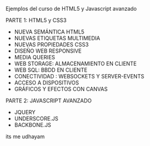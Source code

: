 Ejemplos del curso de HTML5 y Javascript avanzado


PARTE 1: HTML5 y CSS3

- NUEVA SEMÁNTICA  HTML5
- NUEVAS ETIQUETAS MULTIMEDIA
- NUEVAS PROPIEDADES CSS3 
- DISEÑO WEB RESPONSIVE
- MEDIA QUERIES
- WEB STORAGE: ALMACENAMIENTO EN CLIENTE
- WEB SQL: BBDD EN CLIENTE
- CONECTIVIDAD : WEBSOCKETS Y SERVER-EVENTS
- ACCESO A  DISPOSITIVOS
- GRÁFICOS Y EFECTOS CON CANVAS

PARTE 2: JAVASCRIPT AVANZADO

- JQUERY
- UNDERSCORE.JS
- BACKBONE.JS

its me udhayam
